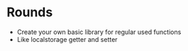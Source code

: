 # Rounds
-   Create your own basic library for regular used functions
-   Like localstorage getter and setter